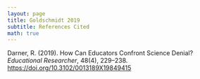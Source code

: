 ```yaml
---
layout: page
title: Goldschmidt 2019
subtitle: References Cited
math: true
---
```


Darner, R. (2019). How Can Educators Confront Science Denial? *Educational Researcher*, 48(4), 229–238. https://doi.org/10.3102/0013189X19849415
